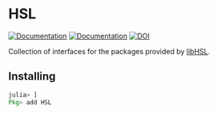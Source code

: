 # HSL

[![Documentation](https://img.shields.io/badge/docs-stable-blue.svg)](https://JuliaSmoothOptimizers.github.io/HSL.jl/stable)
[![Documentation](https://img.shields.io/badge/docs-dev-blue.svg)](https://JuliaSmoothOptimizers.github.io/HSL.jl/dev)
[![DOI](https://zenodo.org/badge/44119477.svg)](https://zenodo.org/badge/latestdoi/44119477)

Collection of interfaces for the packages provided by [libHSL](https://licences.stfc.ac.uk/products/Software/HSL/LibHSL).

## Installing

```julia
julia> ]
Pkg> add HSL
```
